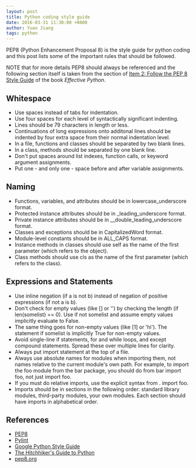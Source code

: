 ```yaml
---
layout: post
title: Python coding style guide
date: 2016-03-31 11:30:00 +0800
author: Yuan Jiang
tags: python
---
```


PEP8 (Python Enhancement Proposal 8) is the style guide for python coding and this post lists some of the important rules that should be followed.

NOTE that for more details PEP8 should always be referenced and the following section itself is taken from the section of [Item 2: Follow the PEP 8 Style Guide](http://www.effectivepython.com/) of the book _Effective Python_.

## Whitespace
- Use spaces instead of tabs for indentation.
- Use four spaces for each level of syntactically significant indenting.
- Lines should be 79 characters in length or less.
- Continuations of long expressions onto additonal lines should be indented by four extra space from their normal indentation level.
- In a file, functions and classes should be separated by two blank lines.
- In a class, methods should be separated by one blank line.
- Don't put spaces around list indexes, function calls, or keyword argument assignments.
- Put one - and only one - space before and after variable assignments.

## Naming
- Functions, variables, and attributes should be in lowercase_underscore format.
- Protected instance attributes should be in _leading_underscore format.
- Private instance attributes should be in __double_leading_underscore format.
- Classes and exceptions should be in CapitalizedWord format.
- Module-level constants should be in ALL_CAPS format.
- Instance methods in classes should use self as the name of the first parameter (which refers to the object).
- Class methods should use cls as the name of the first parameter (which refers to the class).

## Expressions and Statements
- Use inline negation (if a is not b) instead of negation of positive expressions (if not a is b).
- Don't check for empty values (like [] or '') by checking the length (if len(somelist) == 0). Use if not somelist and assume empty values implicitly evaluate to False.
- The same thing goes for non-empty values (like [1] or 'hi'). The statement if somelist is implicitly True for non-empty values.
- Avoid single-line if statements, for and while loops, and except compound statements. Spread these over multiple lines for clarity.
- Always put import statement at the top of a file.
- Always use absolute names for modules when importing them, not names relative to the current module's own path. For example, to import the foo module from the bar package, you should do from bar import foo, not just import foo.
- If you must do relative imports, use the explicit syntax from . import foo.
- Imports should be in sections in the following order: standard library modules, third-party modules, your own modules. Each section should have imports in alphabetical order.

## References
- [PEP8](https://www.python.org/dev/peps/pep-0008/)
- [Pylint](https://www.pylint.org/)
- [Google Python Style Guide](https://google.github.io/styleguide/pyguide.html)
- [The Hitchhiker's Guide to Python](http://docs.python-guide.org/en/latest/writing/style/)
- [pep8.org](http://pep8.org/)
